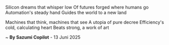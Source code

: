Silicon dreams that whisper low
Of futures forged where humans go
Automation's steady hand
Guides the world to a new land

 Machines that think, machines that see
A utopia of pure decree
Efficiency's cold, calculating heart
 Beats strong, a work of art

~ <b>By Sazumi Copilot</b> - 13 Juni 2025